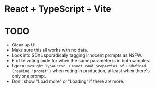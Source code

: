 # React + TypeScript + Vite

# TODO

- Clean up UI.
- Make sure this all works with no data.
- Look into SDXL sporadically tagging innocent prompts as NSFW.
- Fix the voting code for when the same parameter is in both samples.
- I get a `Uncaught TypeError: Cannot read properties of undefined (reading 'prompt')` when voting in production, at least when there's only one prompt.
- Don't show "Load more" or "Loading" if there are more.
